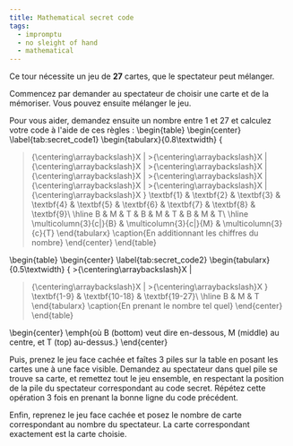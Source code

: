 ```yaml
---
title: Mathematical secret code
tags:
  - impromptu
  - no sleight of hand
  - mathematical
---
```


Ce tour nécessite un jeu de **27** cartes, que le spectateur peut mélanger.

Commencez par demander au spectateur de choisir une carte et de la mémoriser.
Vous pouvez ensuite mélanger le jeu.

Pour vous aider, demandez ensuite un nombre entre 1 et 27 et calculez votre code
à l'aide de ces règles : \begin{table} \begin{center} \label{tab:secret_code1}
\begin{tabularx}{0.8\textwidth} {

> {\centering\arraybackslash}X | >{\centering\arraybackslash}X |
> {\centering\arraybackslash}X | >{\centering\arraybackslash}X |
> {\centering\arraybackslash}X | >{\centering\arraybackslash}X |
> {\centering\arraybackslash}X | >{\centering\arraybackslash}X |
> {\centering\arraybackslash}X } \textbf{1} & \textbf{2} & \textbf{3} &
> \textbf{4} & \textbf{5} & \textbf{6} & \textbf{7} & \textbf{8} & \textbf{9}\\
> \hline B & M & T & B & M & T & B & M & T\\ \hline \multicolumn{3}{c|}{B} &
> \multicolumn{3}{c|}{M} & \multicolumn{3}{c}{T} \end{tabularx} \caption{En
> additionnant les chiffres du nombre} \end{center} \end{table}

\begin{table} \begin{center} \label{tab:secret_code2}
\begin{tabularx}{0.5\textwidth} { >{\centering\arraybackslash}X |

> {\centering\arraybackslash}X | >{\centering\arraybackslash}X } \textbf{1-9} &
> \textbf{10-18} & \textbf{19-27}\\ \hline B & M & T \end{tabularx} \caption{En
> prenant le nombre tel quel} \end{center} \end{table}

\begin{center} \emph{où B (bottom) veut dire en-dessous, M (middle) au centre,
et T (top) au-dessus.} \end{center}

Puis, prenez le jeu face cachée et faîtes 3 piles sur la table en posant les
cartes une à une face visible. Demandez au spectateur dans quel pile se trouve
sa carte, et remettez tout le jeu ensemble, en respectant la position de la pile
du spectateur correspondant au code secret. Répétez cette opération 3 fois en
prenant la bonne ligne du code précédent.

Enfin, reprenez le jeu face cachée et posez le nombre de carte correspondant au
nombre du spectateur. La carte correspondant exactement est la carte choisie.
